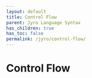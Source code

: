 ```yaml
---
layout: default
title: Control Flow
parent: Jyro Language Syntax
has_children: true
has_toc: false
permalink: /jyro/control-flow/
---
```


# Control Flow